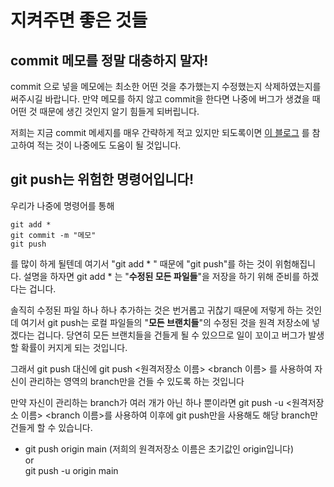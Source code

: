 # 지켜주면 좋은 것들

## commit 메모를 정말 대충하지 말자!
commit 으로 넣을 메모에는 최소한 어떤 것을 추가했는지 수정했는지 삭제하였는지를 써주시길 바랍니다.
만약 메모를 하지 않고 commit을 한다면 나중에 버그가 생겼을 때 어떤 것 때문에 생긴 것인지 알기 힘들게 되버립니다.

저희는 지금 commit 메세지를 매우 간략하게 적고 있지만 되도록이면
[이 블로그](https://url.kr/igfakd) 를 참고하여 적는 것이 나중에도 도움이 될 것입니다.


## git push는 위험한 명령어입니다!
우리가 나중에 명령어를 통해

    git add *
    git commit -m "메모"
    git push
    
를 많이 하게 될텐데 여기서 "git add * " 때문에 "git push"를 하는 것이 위험해집니다.
설명을 하자면 git add * 는 "**수정된 모든 파일들**"을 저장을 하기 위해 준비를 하겠다는 겁니다.

솔직히 수정된 파일 하나 하나 추가하는 것은 번거롭고 귀찮기 때문에 저렇게 하는 것인데
여기서 git push는 로컬 파일들의 "**모든 브랜치들**"의 수정된 것을 원격 저장소에 넣겠다는 겁니다. 
당연히 모든 브랜치들을 건들게 될 수 있으므로 일이 꼬이고 버그가 발생할 확률이 커지게 되는 것입니다.

그래서 git push 대신에 git push <원격저장소 이름> <branch 이름> 를 사용하여
자신이 관리하는 영역의 branch만을 건들 수 있도록 하는 것입니다

만약 자신이 관리하는 branch가 여러 개가 아닌 하나 뿐이라면
git push -u <원격저장소 이름> <branch 이름>를 사용하여 이후에 git push만을 사용해도 해당 branch만 건들게 할 수 있습니다.

* git push origin main (저희의 원격저장소 이름은 초기값인 origin입니다) <br/> or <br/> git push -u origin main
